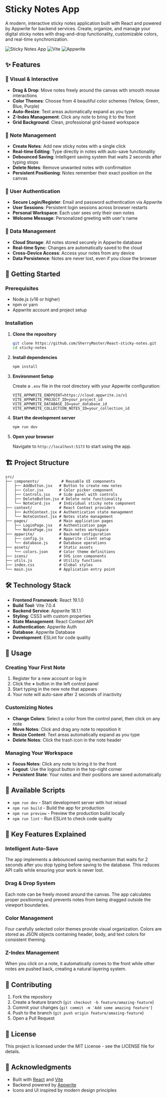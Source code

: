 # Sticky Notes App

A modern, interactive sticky notes application built with React and powered by Appwrite for backend services. Create, organize, and manage your digital sticky notes with drag-and-drop functionality, customizable colors, and real-time synchronization.

![Sticky Notes App](https://img.shields.io/badge/React-19.1.0-blue) ![Vite](https://img.shields.io/badge/Vite-7.0.4-green) ![Appwrite](https://img.shields.io/badge/Appwrite-18.1.1-red)

## ✨ Features

### 🎨 **Visual & Interactive**

- **Drag & Drop**: Move notes freely around the canvas with smooth mouse interactions
- **Color Themes**: Choose from 4 beautiful color schemes (Yellow, Green, Blue, Purple)
- **Auto-Resize**: Text areas automatically expand as you type
- **Z-Index Management**: Click any note to bring it to the front
- **Grid Background**: Clean, professional grid-based workspace

### 📝 **Note Management**

- **Create Notes**: Add new sticky notes with a single click
- **Real-time Editing**: Type directly in notes with auto-save functionality
- **Debounced Saving**: Intelligent saving system that waits 2 seconds after typing stops
- **Delete Notes**: Remove unwanted notes with confirmation
- **Persistent Positioning**: Notes remember their exact position on the canvas

### 🔐 **User Authentication**

- **Secure Login/Register**: Email and password authentication via Appwrite
- **User Sessions**: Persistent login sessions across browser restarts
- **Personal Workspace**: Each user sees only their own notes
- **Welcome Message**: Personalized greeting with user's name

### 💾 **Data Management**

- **Cloud Storage**: All notes stored securely in Appwrite database
- **Real-time Sync**: Changes are automatically saved to the cloud
- **Cross-Device Access**: Access your notes from any device
- **Data Persistence**: Notes are never lost, even if you close the browser

## 🚀 Getting Started

### Prerequisites

- Node.js (v16 or higher)
- npm or yarn
- Appwrite account and project setup

### Installation

1. **Clone the repository**

   ```bash
   git clone https://github.com/SherryMaster/React-sticky-notes.git
   cd sticky-notes
   ```

2. **Install dependencies**

   ```bash
   npm install
   ```

3. **Environment Setup**

   Create a `.env` file in the root directory with your Appwrite configuration:

   ```env
   VITE_APPWRITE_ENDPOINT=https://cloud.appwrite.io/v1
   VITE_APPWRITE_PROJECT_ID=your_project_id
   VITE_APPWRITE_DATABASE_ID=your_database_id
   VITE_APPWRITE_COLLECTION_NOTES_ID=your_collection_id
   ```

4. **Start the development server**

   ```bash
   npm run dev
   ```

5. **Open your browser**

   Navigate to `http://localhost:5173` to start using the app.

## 🏗️ Project Structure

```
src/
├── components/          # Reusable UI components
│   ├── AddButton.jsx   # Button to create new notes
│   ├── Color.jsx       # Color picker component
│   ├── Controls.jsx    # Side panel with controls
│   ├── DeleteButton.jsx # Delete note functionality
│   └── NoteCard.jsx    # Individual sticky note component
├── context/            # React Context providers
│   ├── AuthContext.jsx # Authentication state management
│   └── NoteContext.jsx # Notes state management
├── pages/              # Main application pages
│   ├── LoginPage.jsx   # Authentication page
│   └── NotesPage.jsx   # Main notes workspace
├── appwrite/           # Backend configuration
│   ├── config.js       # Appwrite client setup
│   └── database.js     # Database operations
├── assets/             # Static assets
│   └── colors.json     # Color theme definitions
├── icons/              # SVG icon components
├── utils.js            # Utility functions
├── index.css           # Global styles
└── main.jsx            # Application entry point
```

## 🛠️ Technology Stack

- **Frontend Framework**: React 19.1.0
- **Build Tool**: Vite 7.0.4
- **Backend Service**: Appwrite 18.1.1
- **Styling**: CSS3 with custom properties
- **State Management**: React Context API
- **Authentication**: Appwrite Auth
- **Database**: Appwrite Database
- **Development**: ESLint for code quality

## 📱 Usage

### Creating Your First Note

1. Register for a new account or log in
2. Click the **+** button in the left control panel
3. Start typing in the new note that appears
4. Your note will auto-save after 2 seconds of inactivity

### Customizing Notes

- **Change Colors**: Select a color from the control panel, then click on any note
- **Move Notes**: Click and drag any note to reposition it
- **Resize Content**: Text areas automatically expand as you type
- **Delete Notes**: Click the trash icon in the note header

### Managing Your Workspace

- **Focus Notes**: Click any note to bring it to the front
- **Logout**: Use the logout button in the top-right corner
- **Persistent State**: Your notes and their positions are saved automatically

## 🔧 Available Scripts

- `npm run dev` - Start development server with hot reload
- `npm run build` - Build the app for production
- `npm run preview` - Preview the production build locally
- `npm run lint` - Run ESLint to check code quality

## 🌟 Key Features Explained

### Intelligent Auto-Save

The app implements a debounced saving mechanism that waits for 2 seconds after you stop typing before saving to the database. This reduces API calls while ensuring your work is never lost.

### Drag & Drop System

Each note can be freely moved around the canvas. The app calculates proper positioning and prevents notes from being dragged outside the viewport boundaries.

### Color Management

Four carefully selected color themes provide visual organization. Colors are stored as JSON objects containing header, body, and text colors for consistent theming.

### Z-Index Management

When you click on a note, it automatically comes to the front while other notes are pushed back, creating a natural layering system.

## 🤝 Contributing

1. Fork the repository
2. Create a feature branch (`git checkout -b feature/amazing-feature`)
3. Commit your changes (`git commit -m 'Add some amazing feature'`)
4. Push to the branch (`git push origin feature/amazing-feature`)
5. Open a Pull Request

## 📄 License

This project is licensed under the MIT License - see the LICENSE file for details.

## 🙏 Acknowledgments

- Built with [React](https://reactjs.org/) and [Vite](https://vitejs.dev/)
- Backend powered by [Appwrite](https://appwrite.io/)
- Icons and UI inspired by modern design principles
